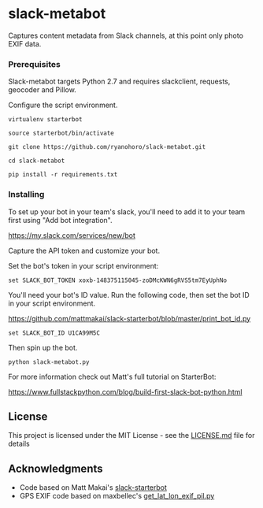 # slack-metabot

Captures content metadata from Slack channels, at this point only photo EXIF data.


### Prerequisites

Slack-metabot targets Python 2.7 and requires slackclient, requests, geocoder and Pillow.

Configure the script environment.

```
virtualenv starterbot

source starterbot/bin/activate

git clone https://github.com/ryanohoro/slack-metabot.git

cd slack-metabot

pip install -r requirements.txt
```

### Installing

To set up your bot in your team's slack, you'll need to add it to your team first using "Add bot integration".

https://my.slack.com/services/new/bot

Capture the API token and customize your bot.

Set the bot's token in your script environment:

```
set SLACK_BOT_TOKEN xoxb-148375115045-zoDMcKWN6gRVS5tm7EyUphNo
```

You'll need your bot's ID value. Run the following code, then set the bot ID in your script environment.

https://github.com/mattmakai/slack-starterbot/blob/master/print_bot_id.py

```
set SLACK_BOT_ID U1CA99M5C
```

Then spin up the bot.

```
python slack-metabot.py

```


For more information check out Matt's full tutorial on StarterBot:

https://www.fullstackpython.com/blog/build-first-slack-bot-python.html


## License

This project is licensed under the MIT License - see the [LICENSE.md](LICENSE.md) file for details

## Acknowledgments

* Code based on Matt Makai's [slack-starterbot](https://github.com/mattmakai/slack-starterbot)
* GPS EXIF code based on maxbellec's [get_lat_lon_exif_pil.py](https://gist.github.com/maxbellec/dbb60d136565e3c4b805931f5aad2c6d)
